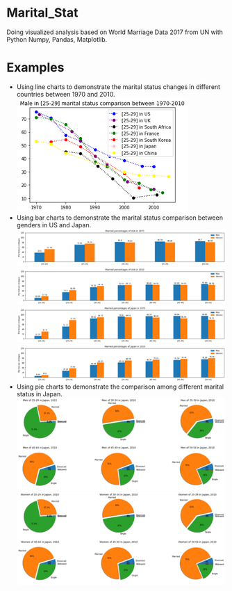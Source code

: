 # Marital_Stat
Doing visualized analysis based on World Marriage Data 2017 from UN with Python Numpy, Pandas, Matplotlib. 

# Examples
- Using line charts to demonstrate the marital status changes in different countries between 1970 and 2010.
![Line chart](img/7_countries_1970_2010.png)
- Using bar charts to demonstrate the marital status comparison between genders in US and Japan.
![Bar chart 1](img/us_1975.png)
![Bar chart 2](img/us_2010.png)
![Bar chart 3](img/jp_1975.png)
![Bar chart 4](img/jp_2010.png)
- Using pie charts to demonstrate the comparison among different marital status in Japan.
![Pie chart 1](img/men_jp_2010.png)
![Pie chart 2](img/women_jp_2010.png)